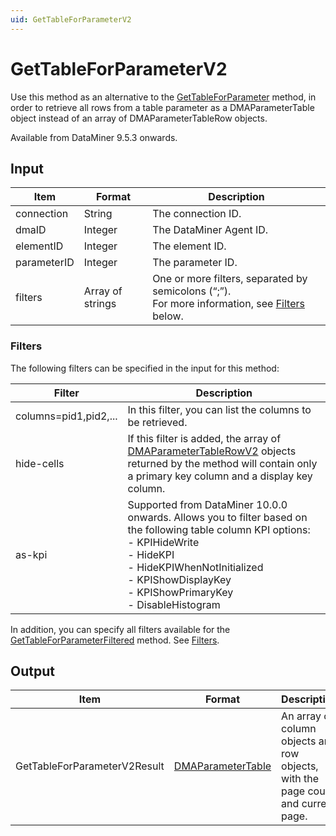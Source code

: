 ```yaml
---
uid: GetTableForParameterV2
---
```


# GetTableForParameterV2

Use this method as an alternative to the [GetTableForParameter](xref:GetTableForParameter) method, in order to retrieve all rows from a table parameter as a DMAParameterTable object instead of an array of DMAParameterTableRow objects.

Available from DataMiner 9.5.3 onwards.

## Input

| Item        | Format           | Description             |
|-------------|------------------|-------------------------|
| connection  | String           | The connection ID.      |
| dmaID       | Integer          | The DataMiner Agent ID. |
| elementID   | Integer          | The element ID.         |
| parameterID | Integer          | The parameter ID.       |
| filters     | Array of strings | One or more filters, separated by semicolons (“;”).<br>For more information, see [Filters](#filters) below. |

### Filters

The following filters can be specified in the input for this method:

| Filter | Description |
|--|--|
| columns=pid1,pid2,... | In this filter, you can list the columns to be retrieved. |
| hide-cells | If this filter is added, the array of [DMAParameterTableRowV2](xref:DMAParameterTableRowV2) objects returned by the method will contain only a primary key column and a display key column. |
| as-kpi | Supported from DataMiner 10.0.0 onwards. Allows you to filter based on the following table column KPI options:<br>- KPIHideWrite<br>- HideKPI<br>- HideKPIWhenNotInitialized<br>- KPIShowDisplayKey<br>- KPIShowPrimaryKey<br>- DisableHistogram |

In addition, you can specify all filters available for the [GetTableForParameterFiltered](xref:GetTableForParameterFiltered) method. See [Filters](xref:GetTableForParameterFiltered#filters).

## Output

| Item | Format | Description |
|--|--|--|
| GetTableForParameterV2Result | [DMAParameterTable](xref:DMAParameterTable) | An array of column objects and row objects, with the page count and current page. |
